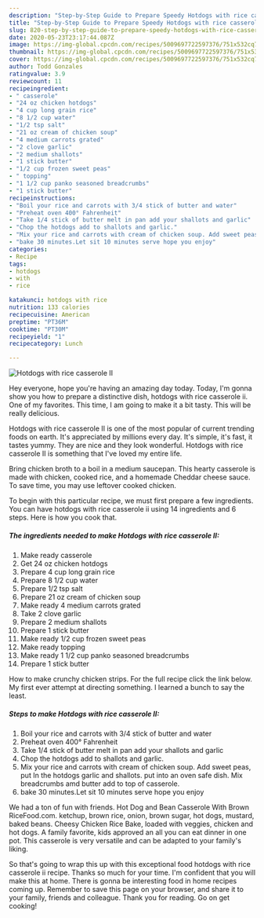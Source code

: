 ```yaml
---
description: "Step-by-Step Guide to Prepare Speedy Hotdogs with rice casserole II"
title: "Step-by-Step Guide to Prepare Speedy Hotdogs with rice casserole II"
slug: 820-step-by-step-guide-to-prepare-speedy-hotdogs-with-rice-casserole-ii
date: 2020-05-23T23:17:44.087Z
image: https://img-global.cpcdn.com/recipes/5009697722597376/751x532cq70/hotdogs-with-rice-casserole-ii-recipe-main-photo.jpg
thumbnail: https://img-global.cpcdn.com/recipes/5009697722597376/751x532cq70/hotdogs-with-rice-casserole-ii-recipe-main-photo.jpg
cover: https://img-global.cpcdn.com/recipes/5009697722597376/751x532cq70/hotdogs-with-rice-casserole-ii-recipe-main-photo.jpg
author: Todd Gonzales
ratingvalue: 3.9
reviewcount: 11
recipeingredient:
- " casserole"
- "24 oz chicken hotdogs"
- "4 cup long grain rice"
- "8 1/2 cup water"
- "1/2 tsp salt"
- "21 oz cream of chicken soup"
- "4 medium carrots grated"
- "2 clove garlic"
- "2 medium shallots"
- "1 stick butter"
- "1/2 cup frozen sweet peas"
- " topping"
- "1 1/2 cup panko seasoned breadcrumbs"
- "1 stick butter"
recipeinstructions:
- "Boil your rice and carrots with 3/4 stick of butter and water"
- "Preheat oven 400° Fahrenheit"
- "Take 1/4 stick of butter melt in pan add your shallots and garlic"
- "Chop the hotdogs add to shallots and garlic."
- "Mix your rice and carrots with cream of chicken soup. Add sweet peas, put In the hotdogs garlic and shallots. put into an oven safe dish. Mix breadcrumbs amd butter add to top of casserole."
- "bake 30 minutes.Let sit 10 minutes serve hope you enjoy"
categories:
- Recipe
tags:
- hotdogs
- with
- rice

katakunci: hotdogs with rice 
nutrition: 133 calories
recipecuisine: American
preptime: "PT36M"
cooktime: "PT30M"
recipeyield: "1"
recipecategory: Lunch

---
```



![Hotdogs with rice casserole II](https://img-global.cpcdn.com/recipes/5009697722597376/751x532cq70/hotdogs-with-rice-casserole-ii-recipe-main-photo.jpg)

Hey everyone, hope you're having an amazing day today. Today, I'm gonna show you how to prepare a distinctive dish, hotdogs with rice casserole ii. One of my favorites. This time, I am going to make it a bit tasty. This will be really delicious.

Hotdogs with rice casserole II is one of the most popular of current trending foods on earth. It's appreciated by millions every day. It's simple, it's fast, it tastes yummy. They are nice and they look wonderful. Hotdogs with rice casserole II is something that I've loved my entire life.

Bring chicken broth to a boil in a medium saucepan. This hearty casserole is made with chicken, cooked rice, and a homemade Cheddar cheese sauce. To save time, you may use leftover cooked chicken.


To begin with this particular recipe, we must first prepare a few ingredients. You can have hotdogs with rice casserole ii using 14 ingredients and 6 steps. Here is how you cook that.

<!--inarticleads1-->

##### The ingredients needed to make Hotdogs with rice casserole II:

1. Make ready  casserole
1. Get 24 oz chicken hotdogs
1. Prepare 4 cup long grain rice
1. Prepare 8 1/2 cup water
1. Prepare 1/2 tsp salt
1. Prepare 21 oz cream of chicken soup
1. Make ready 4 medium carrots grated
1. Take 2 clove garlic
1. Prepare 2 medium shallots
1. Prepare 1 stick butter
1. Make ready 1/2 cup frozen sweet peas
1. Make ready  topping
1. Make ready 1 1/2 cup panko seasoned breadcrumbs
1. Prepare 1 stick butter


How to make crunchy chicken strips. For the full recipe click the link below. My first ever attempt at directing something. I learned a bunch to say the least. 

<!--inarticleads2-->

##### Steps to make Hotdogs with rice casserole II:

1. Boil your rice and carrots with 3/4 stick of butter and water
1. Preheat oven 400° Fahrenheit
1. Take 1/4 stick of butter melt in pan add your shallots and garlic
1. Chop the hotdogs add to shallots and garlic.
1. Mix your rice and carrots with cream of chicken soup. Add sweet peas, put In the hotdogs garlic and shallots. put into an oven safe dish. Mix breadcrumbs amd butter add to top of casserole.
1. bake 30 minutes.Let sit 10 minutes serve hope you enjoy


We had a ton of fun with friends. Hot Dog and Bean Casserole With Brown RiceFood.com. ketchup, brown rice, onion, brown sugar, hot dogs, mustard, baked beans. Cheesy Chicken Rice Bake, loaded with veggies, chicken and hot dogs. A family favorite, kids approved an all you can eat dinner in one pot. This casserole is very versatile and can be adapted to your family&#39;s liking. 

So that's going to wrap this up with this exceptional food hotdogs with rice casserole ii recipe. Thanks so much for your time. I'm confident that you will make this at home. There is gonna be interesting food in home recipes coming up. Remember to save this page on your browser, and share it to your family, friends and colleague. Thank you for reading. Go on get cooking!
